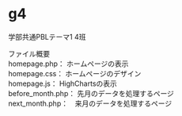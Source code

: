 # g4
学部共通PBLテーマ1 4班

ファイル概要<br>
homepage.php： ホームページの表示<br>
homepage.css： ホームページのデザイン<br>
homepage.js： HighChartsの表示<br>
before_month.php： 先月のデータを処理するページ<br>
next_month.php：　来月のデータを処理するページ<br>
